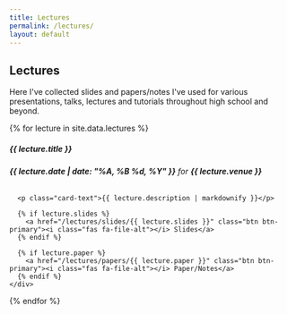 ```yaml
---
title: Lectures
permalink: /lectures/
layout: default
---
```


## Lectures

Here I've collected slides and papers/notes I've used for various presentations, talks,
lectures and tutorials throughout high school and beyond.

{% for lecture in site.data.lectures %}
  <div class="card mb-3">
    <div class="card-body">
      <h5 class="card-title">{{ lecture.title }}</h5>
      <h6 class="card-subtitle mb-2 text-muted"><strong>{{ lecture.date |  date: "%A, %B %d, %Y" }}</strong> for <strong>{{ lecture.venue }}</strong></h6>

      <p class="card-text">{{ lecture.description | markdownify }}</p>

      {% if lecture.slides %}
        <a href="/lectures/slides/{{ lecture.slides }}" class="btn btn-primary"><i class="fas fa-file-alt"></i> Slides</a>
      {% endif %}

      {% if lecture.paper %}
        <a href="/lectures/papers/{{ lecture.paper }}" class="btn btn-primary"><i class="fas fa-file-alt"></i> Paper/Notes</a>
      {% endif %}
    </div>
  </div>
{% endfor %}
